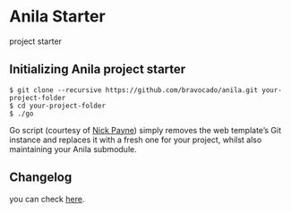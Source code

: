# Anila Starter

project starter


## Initializing Anila project starter

    $ git clone --recursive https://github.com/bravocado/anila.git your-project-folder
    $ cd your-project-folder
    $ ./go

Go script (courtesy of [Nick Payne](http://twitter.com/makeusabrew)) simply
removes the web template’s Git instance and replaces it with a fresh one for
your project, whilst also maintaining your Anila submodule.

## Changelog

you can check [here](https://github.com/bravocado/anila/blob/development/CHANGELOG.md).
